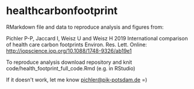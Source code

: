 # healthcarbonfootprint
RMarkdown file and data to reproduce analysis and figures from:

Pichler P-P, Jaccard I, Weisz U and Weisz H 2019 International comparison of health care carbon footprints Environ. Res. Lett. Online: http://iopscience.iop.org/10.1088/1748-9326/ab19e1

To reproduce analysis download repository and knit code/health_footprint_full_code.Rmd (e.g. in RStudio)

If it doesn't work, let me know pichler@pik-potsdam.de =)
